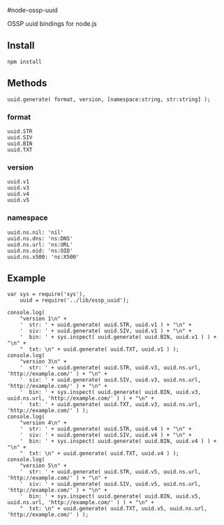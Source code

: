 #node-ossp-uuid

OSSP uuid bindings for node.js

## Install

    npm install 

## Methods

    uuid.generate( format, version, [namespace:string, str:string] );

### format

    uuid.STR
    uuid.SIV
    uuid.BIN
    uuid.TXT

### version

    uuid.v1
    uuid.v3
    uuid.v4
    uuid.v5

### namespace

    uuid.ns.nil: 'nil' 
    uuid.ns.dns: 'ns:DNS'
    uuid.ns.url: 'ns:URL'
    uuid.ns.oid: 'ns:OID'
    uuid.ns.x500: 'ns:X500'

## Example

    var sys = require('sys'),
        uuid = require('../lib/ossp_uuid');

    console.log( 
        "version 1\n" +
        '  str: ' + uuid.generate( uuid.STR, uuid.v1 ) + "\n" + 
        '  siv: ' + uuid.generate( uuid.SIV, uuid.v1 ) + "\n" +
        '  bin: ' + sys.inspect( uuid.generate( uuid.BIN, uuid.v1 ) ) + "\n" +
        "  txt: \n" + uuid.generate( uuid.TXT, uuid.v1 ) );
    console.log( 
        "version 3\n" +
        '  str: ' + uuid.generate( uuid.STR, uuid.v3, uuid.ns.url, 'http://example.com/' ) + "\n" + 
        '  siv: ' + uuid.generate( uuid.SIV, uuid.v3, uuid.ns.url, 'http://example.com/' ) + "\n" + 
        '  bin: ' + sys.inspect( uuid.generate( uuid.BIN, uuid.v3, uuid.ns.url, 'http://example.com/' ) ) + "\n" + 
        '  txt: ' + uuid.generate( uuid.TXT, uuid.v3, uuid.ns.url, 'http://example.com/' ) );
    console.log( 
        "version 4\n" +
        '  str: ' + uuid.generate( uuid.STR, uuid.v4 ) + "\n" + 
        '  siv: ' + uuid.generate( uuid.SIV, uuid.v4 ) + "\n" + 
        '  bin: ' + sys.inspect( uuid.generate( uuid.BIN, uuid.v4 ) ) + "\n" + 
        "  txt: \n" + uuid.generate( uuid.TXT, uuid.v4 ) );
    console.log( 
        "version 5\n" +
        '  str: ' + uuid.generate( uuid.STR, uuid.v5, uuid.ns.url, 'http://example.com/' ) + "\n" +
        '  siv: ' + uuid.generate( uuid.SIV, uuid.v5, uuid.ns.url, 'http://example.com/' ) + "\n" + 
        '  bin: ' + sys.inspect( uuid.generate( uuid.BIN, uuid.v5, uuid.ns.url, 'http://example.com/' ) ) + "\n" + 
        "  txt: \n" + uuid.generate( uuid.TXT, uuid.v5, uuid.ns.url, 'http://example.com/' ) );

